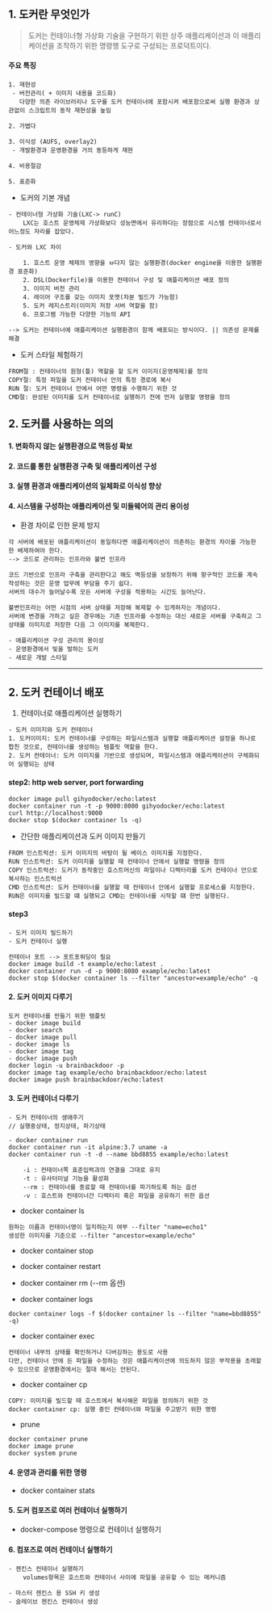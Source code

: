 ## 1. 도커란 무엇인가

>도커는 컨테이너형 가상화 기술을 구현하기 위한 상주 애플리케이션과 이 애플리케이션을 조작하기 위한 명령행 도구로 구성되는 프로덕트이다. 

#### 주요 특징

```
1. 재현성
 - 버전관리( + 이미지 내용을 코드화) 
   다양한 의존 라이브러리나 도구를 도커 컨테이너에 포함시켜 배포함으로써 실행 환경과 상관없이 스크립트의 동작 재현성을 높임

2. 가볍다

3. 이식성 (AUFS, overlay2) 
 - 개발환경과 운영환경을 거의 동등하게 재현
 
4. 비용절감

5. 표준화
```

- 도커의 기본 개념
```
- 컨테이너형 가상화 기술(LXC-> runC)
    LXC는 호스트 운영체제 가상화보다 성능면에서 유리하다는 장점으로 시스템 컨테이너로서 어느정도 자리를 잡았다. 

- 도커와 LXC 차이

    1. 호스트 운영 체제의 영향을 ㅂ다지 않는 실행환경(docker engine을 이용한 실행환경 표준화)
    2. DSL(Dockerfile)을 이용한 컨테이너 구성 및 애플리케이션 배포 정의
    3. 이미지 버전 관리
    4. 레이어 구조를 갖는 이미지 포맷(차분 빌드가 가능함)
    5. 도커 레지스트리(이미지 저장 서버 역할을 함)
    6. 프로그램 가능한 다양한 기능의 API
    
--> 도커는 컨테이너에 애플리케이션 실행환경이 함께 배포되는 방식이다. || 의존성 문제를 해결    
```

- 도커 스타일 체험하기
```
FROM절 : 컨테이너의 원형(틀) 역할을 할 도커 이미지(운영체제)를 정의
COPY절: 특정 파일을 도커 컨테이너 안의 특정 경로에 복사
RUN 절: 도커 컨테이너 안에서 어떤 명령을 수행하기 위한 것
CMD절: 완성된 이미지를 도커 컨테이너로 실행하기 전에 먼저 실행할 명령을 정의
```
## 2. 도커를 사용하는 의의

#### 1. 변화하지 않는 실행환경으로 멱등성 확보
#### 2. 코드를 통한 실행환경 구축 및 애플리케이션 구성
#### 3. 실행 환경과 애플리케이션의 일체화로 이식성 향상
#### 4. 시스템을 구성하는 애플리케이션 및 미들웨어의 관리 용이성


- 환경 차이로 인한 문제 방지
```
각 서버에 배포된 애플리케이션이 동일하다면 애플리케이션이 의존하는 환경의 차이를 가능한 한 배제하여야 한다. 
--> 코드로 관리하는 인프라와 불변 인프라

코드 기반으로 인프라 구축을 관리한다고 해도 멱등성을 보장하기 위해 항구적인 코드를 계속 작성하는 것은 운영 업무에 부담을 주기 쉽다. 
서버의 대수가 늘어날수록 모든 서버에 구성을 적용하는 시간도 늘어난다. 

불변인프라는 어떤 시점의 서버 상태를 저장해 복제할 수 있게하자는 개념이다.
서버에 변경을 가하고 싶은 경우에는 기존 인프라를 수정하는 대신 새로운 서버를 구축하고 그 상태를 이미지로 저장한 다음 그 이미지를 복제한다.

- 애플리케이션 구성 관리의 용이성
- 운영환경에서 빛을 발하는 도커
- 새로운 개발 스타일
```

---

## 2. 도커 컨테이너 배포

1. 컨테이너로 애플리케이션 실행하기
```
- 도커 이미지와 도커 컨테이너
1. 도커이미지: 도커 컨테이너를 구성하는 파일시스템과 실행할 애플리케이션 설정을 하나로 합친 것으로, 컨테이너를 생성하는 템플릿 역할을 한다.
2. 도커 컨테이너: 도커 이미지를 기반으로 생성되며, 파일시스템과 애플리케이션이 구체화되어 실행되는 상태
```


#### step2: http web server, port forwarding
```
docker image pull gihyodocker/echo:latest
docker container run -t -p 9000:8080 gihyodocker/echo:latest
curl http://localhost:9000
docker stop $(docker container ls -q)
```

- 간단한 애플리케이션과 도커 이미지 만들기
```
FROM 인스트럭션: 도커 이미지의 바탕이 될 베이스 이미지를 지정한다.
RUN 인스트럭션: 도커 이미지를 실행할 때 컨테이너 안에서 실행할 명령을 정의
COPY 인스트럭션: 도커가 동작중인 호스트머신의 파일이나 디렉터리를 도커 컨테이너 안으로 복사하는 인스트럭션
CMD 인스트럭션: 도커 컨테이너를 실행할 때 컨테이너 안에서 실행할 프로세스를 지정한다. RUN은 이미지를 빌드할 떄 실행되고 CMD는 컨테이너를 시작할 떄 한번 실행된다.
```

#### step3
```
- 도커 이미지 빌드하기
- 도커 컨테이너 실행

컨테이너 포트 --> 포트포워딩이 필요
docker image build -t example/echo:latest .
docker container run -d -p 9000:8080 example/echo:latest
docker stop $(docker container ls --filter "ancestor=example/echo" -q
```
#### 2. 도커 이미지 다루기

```
도커 컨테이너를 만들기 위한 템플릿
- docker image build
- docker search 
- docker image pull
- docker image ls
- docker image tag
- docker image push
docker login -u brainbackdoor -p
docker image tag example/echo brainbackdoor/echo:latest
docker image push brainbackdoor/echo:latest
```

#### 3. 도커 컨테이너 다루기
```
- 도커 컨테이너의 생애주기
// 실행중상태, 정지상태, 파기상태
```

```
- docker container run 
docker container run -it alpine:3.7 uname -a
docker container run -t -d --name bbd8855 example/echo:latest

    -i : 컨테이너쪽 표준입력과의 연결을 그대로 유지
    -t : 유사터미널 기능을 활성화
    --rm : 컨테이너를 종료할 때 컨테이너를 파기하도록 하는 옵션
    -v : 호스트와 컨테이너간 디렉터리 혹은 파일을 공유하기 위한 옵션
```

- docker container ls
```
원하는 이름과 컨테이너명이 일치하는지 여부 --filter "name=echo1"
생성한 이미지를 기준으로 --filter "ancestor=example/echo"
```

- docker container stop
- docker container restart
- docker container rm (--rm 옵션)

- docker container logs
```
docker container logs -f $(docker container ls --filter "name=bbd8855" -q)
```

- docker container exec
```
컨테이너 내부의 상태를 확인하거나 디버깅하는 용도로 사용
다만, 컨테이너 안에 든 파일을 수정하는 것은 애플리케이션에 의도하지 않은 부작용을 초래할 수 있으므로 운영환경에서는 절대 해서는 안된다.
```

- docker container cp
```
COPY: 이미지를 빌드할 때 호스트에서 복사해온 파일을 정의하기 위한 것
docker container cp: 실행 중인 컨테이너와 파일을 주고받기 위한 명령
```

- prune
```
docker container prune
docker image prune
docker system prune
```

#### 4. 운영과 관리를 위한 명령
- docker container stats

#### 5. 도커 컴포즈로 여러 컨테이너 실행하기
- docker-compose 명령으로 컨테이너 실행하기

#### 6. 컴포즈로 여러 컨테이너 실행하기

```
- 젠킨스 컨테이너 실행하기
    volumes항목은 호스트와 컨테이너 사이에 파일을 공유할 수 있는 메커니즘

- 마스터 젠킨스 용 SSH 키 생성
- 슬레이브 젠킨스 컨테이너 생성
```